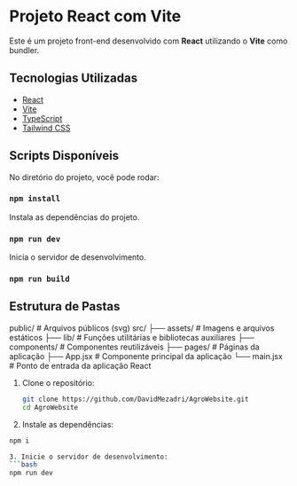 # Projeto React com Vite

Este é um projeto front-end desenvolvido com **React** utilizando o **Vite** como bundler.

## Tecnologias Utilizadas

- [React](https://reactjs.org/)
- [Vite](https://vitejs.dev/)
- [TypeScript](https://www.typescriptlang.org/)
- [Tailwind CSS](https://tailwindcss.com/)

## Scripts Disponíveis

No diretório do projeto, você pode rodar:

### `npm install`

Instala as dependências do projeto.

### `npm run dev`

Inicia o servidor de desenvolvimento.

### `npm run build`

## Estrutura de Pastas

public/ # Arquivos públicos (svg)
src/
├── assets/ # Imagens e arquivos estáticos
├── lib/ # Funções utilitárias e bibliotecas auxiliares
├── components/ # Componentes reutilizáveis
├── pages/ # Páginas da aplicação
├── App.jsx # Componente principal da aplicação
└── main.jsx # Ponto de entrada da aplicação React


1. Clone o repositório:
   ```bash
   git clone https://github.com/DavidMezadri/AgroWebsite.git
   cd AgroWebsite

2. Instale as dependências:
  ```bash
  npm i

3. Inicie o servidor de desenvolvimento:
  ```bash
  npm run dev
   
   